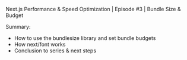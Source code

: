 Next.js Performance & Speed Optimization | Episode #3 | Bundle Size & Budget

Summary:
- How to use the bundlesize library and set bundle budgets 
- How next/font works
- Conclusion to series & next steps